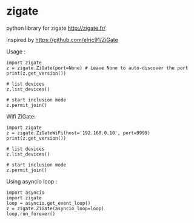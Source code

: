 # zigate
python library for zigate http://zigate.fr/

inspired by https://github.com/elric91/ZiGate


Usage :

```
import zigate
z = zigate.ZiGate(port=None) # Leave None to auto-discover the port
print(z.get_version())

# list devices
z.list_devices()

# start inclusion mode
z.permit_join()
```
Wifi ZiGate:

```
import zigate
z = zigate.ZiGateWiFi(host='192.168.0.10', port=9999)
print(z.get_version())

# list devices
z.list_devices()

# start inclusion mode
z.permit_join()
```

Using asyncio loop :

```
import asyncio
import zigate
loop = asyncio.get_event_loop()
z = zigate.ZiGate(asyncio_loop=loop)
loop.run_forever()
```